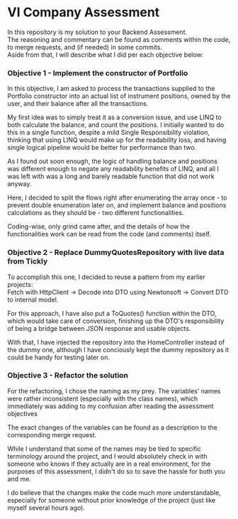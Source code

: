 # VI Company Assessment
In this repository is my solution to your Backend Assessment.<br />
The reasoning and commentary can be found as comments within the code, to merge requests, and (if needed) in some commits.<br/>
Aside from that, I will describe what I did per each objective below:<br/>
### Objective 1 - Implement the constructor of Portfolio
In this objective, I am asked to process the transactions supplied to the Portfolio constructor into an actual list of instrument positions, owned by the user, and their balance after all the transactions.<br/>
<p>My first idea was to simply treat it as a conversion issue, and use LINQ to both calculate the balance, and count the positions. I initially wanted to do this in a single function, despite a mild Single Responsibility violation, thinking that using LINQ would make up for the readability loss, and having single logical pipeline would be better for performance than two.<p/><p>As I found out soon enough, the logic of handling balance and positions was different enough to negate any readability benefits of LINQ, and all I was left with was a long and barely readable function that did not work anyway.</p><p>Here, I decided to split the flows right after enumerating the array once - to prevent double enumeration later on, and implement balance and positions calculations as they should be - two different functionalities.</p><p>Coding-wise, only grind came after, and the details of how the functionalities work can be read from the code (and comments) itself.</p>

### Objective 2 - Replace DummyQuotesRepository with live data from Tickly
<p>To accomplish this one, I decided to reuse a pattern from my earlier projects:<br/>Fetch with HttpClient -> Decode into DTO using Newtonsoft -> Convert DTO to internal model.</p>
<p>For this approach, I have also put a ToQuotes() function within the DTO, which would take care of conversion, finishing up the DTO's responsibility of being a bridge between JSON response and usable objects.</p><p>With that, I have injected the repository into the HomeController instead of the dummy one, although I have conciously kept the dummy repository as it could be handy for testing later on.</p>

### Objective 3 - Refactor the solution
<p>For the refactoring, I chose the naming as my prey. The variables' names were rather inconsistent (especially with the class names), which immediately was adding to my confusion after reading the assessment objectives</p>
<p>The exact changes of the variables can be found as a description to the corresponding merge request.</p>
<p>While I understand that some of the names may be tied to specific terminology around the project, and I would absolutely check in with someone who knows if they actually are in a real environment, for the purposes of this assessment, I didn't do so to save the hassle for both you and me.</p><p>I do believe that the changes make the code much more understandable, especially for someone without prior knowledge of the project (just like myself several hours ago).</p>

